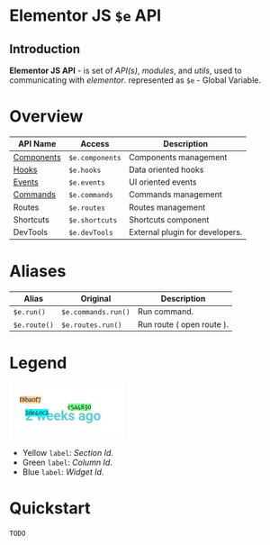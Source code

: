 # Elementor JS `$e`  API
## Introduction

**Elementor JS API** - is set of *API(s)*, *modules*, and *utils*, used to communicating with *elementor*.
 represented as `$e` - Global Variable.

# Overview
| API Name                           | Access          | Description                    |
|------------------------------------|-----------------|--------------------------------|
| [Components](api/ecomponents.md)   | `$e.components` | Components management 
| [Hooks](api/ehooks.md)             | `$e.hooks`      | Data oriented hooks   
| [Events](api/eevents.md)           | `$e.events`     | UI oriented events    
| [Commands](api/ecommands.md)       | `$e.commands`   | Commands management   
| Routes                             | `$e.routes`     | Routes management      
| Shortcuts                          | `$e.shortcuts`  | Shortcuts component      
| DevTools                           | `$e.devTools`   | External plugin for developers. 


# Aliases
| Alias        | Original            | Description			     |
|--------------|---------------------|---------------------------|
| `$e.run()`   | `$e.commands.run()` | Run command.              |
| `$e.route()` | `$e.routes.run()`   | Run route ( open route ). |

# Legend
![base-1](images/base/1.jpg)

* Yellow `label`: _Section *Id*_.
* Green `label`: _Column *Id*_.
* Blue `label`: _Widget *Id*_.

# Quickstart
    TODO


